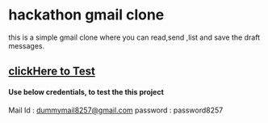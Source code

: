 <!-- @format -->

# hackathon gmail clone

this is a simple gmail clone where you can read,send ,list and save the draft messages.

## [clickHere to Test](https://festive-edison-7f2855.netlify.app/)


#### Use below credentials, to test the this project

Mail Id : dummymail8257@gmail.com
password : password8257
